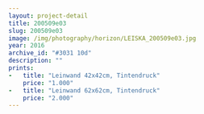 ```yaml
---
layout: project-detail
title: 200509e03
slug: 200509e03
image: /img/photography/horizon/LEISKA_200509e03.jpg
year: 2016
archive_id: "#3031 10d"
description: ""
prints: 
-   title: "Leinwand 42x42cm, Tintendruck"
    price: "1.000"
-   title: "Leinwand 62x62cm, Tintendruck"
    price: "2.000"
---
```

